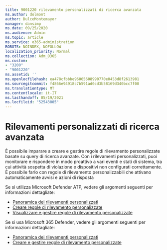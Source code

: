 ```yaml
---
title: 9001220 rilevamento personalizzati di ricerca avanzata
ms.author: dolmont
author: DulceMontemayor
manager: dansimp
ms.date: 09/25/2020
ms.audience: Admin
ms.topic: article
ms.service: o365-administration
ROBOTS: NOINDEX, NOFOLLOW
localization_priority: Normal
ms.collection: Adm_O365
ms.custom:
- "3200"
- "9001220"
ms.assetid: ''
ms.openlocfilehash: ea478cfbbbe96065608990770e0453d8f2613981
ms.sourcegitcommit: f4866e94918c7b591ad0cd3b58169d340bcc7f00
ms.translationtype: MT
ms.contentlocale: it-IT
ms.lasthandoff: 05/19/2021
ms.locfileid: "52543005"
---
```

# <a name="advanced-hunting-custom-detections"></a>Rilevamenti personalizzati di ricerca avanzata

È possibile imparare a creare e gestire regole di rilevamento personalizzate basate su query di ricerca avanzate. Con i rilevamenti personalizzati, puoi monitorare e rispondere in modo proattivo a vari eventi e stati di sistema, tra cui attività sospetta di violazione e dispositivi non configurati correttamente. È possibile farlo con regole di rilevamento personalizzabili che attivano automaticamente avvisi e azioni di risposta
  
Se si utilizza Microsoft Defender ATP, vedere gli argomenti seguenti per informazioni dettagliate: 
- [Panoramica dei rilevamenti personalizzati](/windows/security/threat-protection/microsoft-defender-atp/overview-custom-detections)
- [Creare regole di rilevamento personalizzate](/windows/security/threat-protection/microsoft-defender-atp/custom-detection-rules)
- [Visualizzare e gestire regole di rilevamento personalizzate](/windows/security/threat-protection/microsoft-defender-atp/custom-detections-manage)

Se si usa Microsoft 365 Defender, vedere gli argomenti seguenti per informazioni dettagliate: 
- [Panoramica dei rilevamenti personalizzati](/microsoft-365/security/mtp/custom-detections-overview)
- [Creare e gestire regole di rilevamento personalizzate](/microsoft-365/security/mtp/custom-detection-rules)

